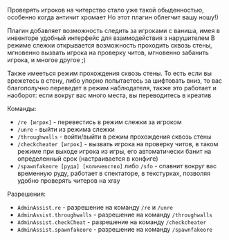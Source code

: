 Проверять игроков на читерство стало уже такой обыденностью, особенно когда античит хромает
Но этот плагин облегчит вашу ношу!)

Плагин добавляет возможность следить за игроками с ваниша, имея в инвенторе удобный интерфейс для взаимодействия з нарушителем
В режиме слежки открывается возможность проходить сквозь стены, мгновенно вызвать игрока на проверку читов, мгновенно забанить игрока, и многое другое ;)

Также имееться режим прохождения сквозь стены. То есть если вы врежетесь в стену, либо упорно попытаетесь за шифтовать вниз, то вас благополучно переведет в режим наблюдателя, также это работает и наоборот: если вокруг вас много места, вы переводитесь в креатив

Команды:
  - `/re [игрок]` - перевестись в режим слежки за игроком
  - `/unre` - выйти из режима слежки
  - `/throughwalls` - войти/выйти в режим прохождения сквозь стены
  - `/checkcheater [игрок]` - вызвать игрока на проверку читов, в таком режиме при выходе игрока из игры, его автоматически банит на определенный срок (настраивается в конфиге)
  - `/spawnfakeore [руда] [количевство]` либо `/sfo` - спавнит вокруг вас временную руду, работает в спектаторе, в текстурках, позволяя удобно проверять читеров на xray

Разрешения:
  - `AdminAssist.re` - разрешение на команду `/re` и `/unre`
  - `AdminAssist.throughwalls` - разрешение на команду `/throughwalls`
  - `AdminAssist.checkCheat` - разрешение на команду `/checkcheater`
  - `AdminAssist.spawnfakeore` - разрешение на команду `/spawnfakeore`
